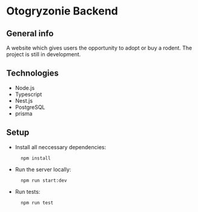 # Otogryzonie Backend

## General info
A website which gives users the opportunity to adopt or buy a rodent. The project is still in development.

## Technologies
* Node.js
* Typescript
* Nest.js
* PostgreSQL
* prisma

## Setup
* Install all neccessary dependencies:<br/>

        npm install

* Run the server locally:<br/>
   
        npm run start:dev 
  
* Run tests:<br/>
   
        npm run test

